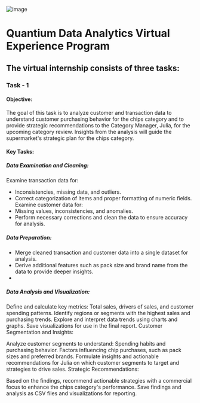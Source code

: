 ![image](https://github.com/user-attachments/assets/d14934a7-ef35-47d3-a0ed-cc389cb7997a)

# Quantium Data Analytics Virtual Experience Program

## The virtual internship consists of three tasks:
### Task - 1
#### Objective:
The goal of this task is to analyze customer and transaction data to understand customer purchasing behavior for the chips category and to provide strategic recommendations to the Category Manager, Julia, for the upcoming category review. Insights from the analysis will guide the supermarket's strategic plan for the chips category.
#### Key Tasks:
##### Data Examination and Cleaning:
Examine transaction data for:
- Inconsistencies, missing data, and outliers.
- Correct categorization of items and proper formatting of numeric fields.
Examine customer data for:
- Missing values, inconsistencies, and anomalies.
- Perform necessary corrections and clean the data to ensure accuracy for analysis.

##### Data Preparation:
- Merge cleaned transaction and customer data into a single dataset for analysis.
- Derive additional features such as pack size and brand name from the data to provide deeper insights.
- 
##### Data Analysis and Visualization:

Define and calculate key metrics:
Total sales, drivers of sales, and customer spending patterns.
Identify regions or segments with the highest sales and purchasing trends.
Explore and interpret data trends using charts and graphs.
Save visualizations for use in the final report.
Customer Segmentation and Insights:

Analyze customer segments to understand:
Spending habits and purchasing behavior.
Factors influencing chip purchases, such as pack sizes and preferred brands.
Formulate insights and actionable recommendations for Julia on which customer segments to target and strategies to drive sales.
Strategic Recommendations:

Based on the findings, recommend actionable strategies with a commercial focus to enhance the chips category's performance.
Save findings and analysis as CSV files and visualizations for reporting.

